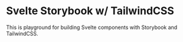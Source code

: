# Svelte Storybook w/ TailwindCSS

This is playground for building Svelte components with Storybook and TailwindCSS.

